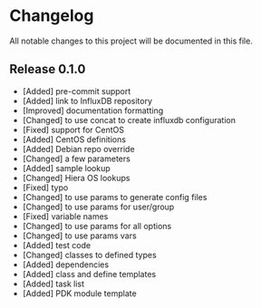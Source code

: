 # Changelog

All notable changes to this project will be documented in this file.

## Release 0.1.0

- [Added] pre-commit support
- [Added] link to InfluxDB repository
- [Improved] documentation formatting
- [Changed] to use concat to create influxdb configuration
- [Fixed] support for CentOS
- [Added] CentOS definitions
- [Added] Debian repo override
- [Changed] a few parameters
- [Added] sample lookup
- [Changed] Hiera OS lookups
- [Fixed] typo
- [Changed] to use params to generate config files
- [Changed] to use params for user/group
- [Fixed] variable names
- [Changed] to use params for all options
- [Changed] to use params vars
- [Added] test code
- [Changed] classes to defined types
- [Added] dependencies
- [Added] class and define templates
- [Added] task list
- [Added] PDK module template
